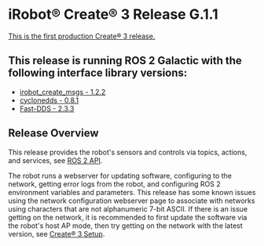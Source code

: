 # iRobot® Create® 3 Release G.1.1

[This is the first production Create® 3 release.](https://edu.irobot.com/create3/firmware/G.1.1)

## This release is running ROS 2 Galactic with the following interface library versions:

- [irobot_create_msgs - 1.2.2](https://github.com/iRobotEducation/irobot_create_msgs/tree/1.2.2)
- [cyclonedds - 0.8.1](https://github.com/eclipse-cyclonedds/cyclonedds/tree/0.8.1)
- [Fast-DDS - 2.3.3](https://github.com/eProsima/Fast-DDS/tree/2.3.3)

## Release Overview

This release provides the robot's sensors and controls via topics, actions, and services, see [ROS 2 API](../../api/ros2/).

The robot runs a webserver for updating software, configuring to the network, getting error logs from the robot, and configuring ROS 2 environment variables and parameters.
This release has some known issues using the network configuration webserver page to associate with networks using characters that are not alphanumeric 7-bit ASCII.
If there is an issue getting on the network, it is recommended to first update the software via the robot's host AP mode, then try getting on the network with the latest version, see [Create® 3 Setup](https://edu.irobot.com/create3-setup).

